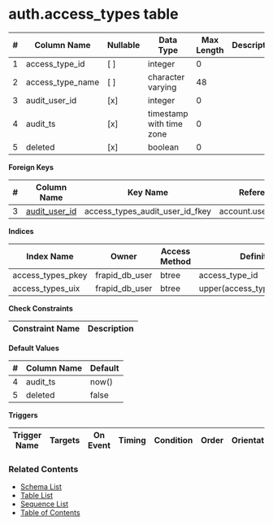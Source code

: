 # auth.access_types table



| # | Column Name | Nullable | Data Type | Max Length | Description |
| --- | --- | --- | --- | --- | --- |
| 1 | access_type_id | [ ] | integer | 0 |  |
| 2 | access_type_name | [ ] | character varying | 48 |  |
| 3 | audit_user_id | [x] | integer | 0 |  |
| 4 | audit_ts | [x] | timestamp with time zone | 0 |  |
| 5 | deleted | [x] | boolean | 0 |  |



**Foreign Keys**

| # | Column Name | Key Name | References |
| --- | --- | --- | --- |
| 3 | [audit_user_id](../account/users.md) | access_types_audit_user_id_fkey | account.users.user_id |



**Indices**

| Index Name | Owner | Access Method | Definition | Description |
| --- | --- | --- | --- | --- |
| access_types_pkey | frapid_db_user | btree | access_type_id |  |
| access_types_uix | frapid_db_user | btree | upper(access_type_name::text) |  |



**Check Constraints**

| Constraint Name | Description |
| --- | --- |



**Default Values**

| # | Column Name | Default |
| --- | --- | --- |
| 4 | audit_ts | now() |
| 5 | deleted | false |


**Triggers**

| Trigger Name | Targets | On Event | Timing | Condition | Order | Orientation | Description |
| --- | --- | --- | --- | --- | --- | --- | --- |


### Related Contents
* [Schema List](../../schemas.md)
* [Table List](../../tables.md)
* [Sequence List](../../sequences.md)
* [Table of Contents](../../README.md)
